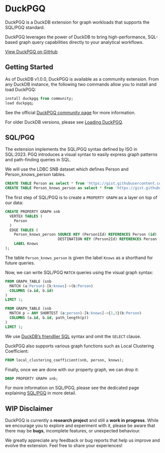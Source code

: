 # DuckPGQ
DuckPGQ is a DuckDB extension for graph workloads that supports the SQL/PGQ standard. 

DuckPGQ leverages the power of DuckDB to bring high-performance, SQL-based graph query capabilities directly to your analytical workflows.

[View DuckPGQ on GitHub](https://github.com/cwida/duckpgq-extension)

## Getting Started
As of DuckDB v1.0.0, DuckPGQ is available as a community extension. From any DuckDB instance, the following two commands allow you to install and load DuckPGQ:

```SQL
install duckpgq from community;
load duckpgq; 
```

See the official [DuckPGQ community page](https://community-extensions.duckdb.org/extensions/duckpgq.html) for more information.

For older DuckDB versions, please see [Loading DuckPGQ](https://www.notion.so/Loading-DuckPGQ-29eda93a97b140e1861614cce1f5498c?pvs=21).

## SQL/PGQ

The extension implements the SQL/PGQ syntax defined by ISO in SQL:2023. PGQ introduces a visual syntax to easily express graph patterns and path-finding queries in SQL. 

We will use the LDBC SNB dataset which defines Person and Person_knows_person tables. 

```sql
CREATE TABLE Person as select * from 'https://gist.githubusercontent.com/Dtenwolde/2b02aebbed3c9638a06fda8ee0088a36/raw/8c4dc551f7344b12eaff2d1438c9da08649d00ec/person-sf0.003.csv';
CREATE TABLE Person_knows_person as select * from 'https://gist.githubusercontent.com/Dtenwolde/81c32c9002d4059c2c3073dbca155275/raw/8b440e810a48dcaa08c07086e493ec0e2ec6b3cb/person_knows_person-sf0.003.csv';
```

The first step of SQL/PGQ is to create a `PROPERTY GRAPH` as a layer on top of our data:
```SQL
CREATE PROPERTY GRAPH snb
  VERTEX TABLES (
    Person
  )
  EDGE TABLES (
    Person_knows_person SOURCE KEY (Person1Id) REFERENCES Person (id)
                        DESTINATION KEY (Person2Id) REFERENCES Person (id)
    LABEL Knows
);
```
The table `Person_knows_person` is given the label `Knows` as a shorthand for future queries.

</aside>

Now, we can write SQL/PGQ `MATCH` queries using the visual graph syntax:

```sql
FROM GRAPH_TABLE (snb
  MATCH (a:Person)-[k:knows]->(b:Person)
  COLUMNS (a.id, b.id)
)
LIMIT 1;

FROM GRAPH_TABLE (snb 
  MATCH p = ANY SHORTEST (a:person)-[k:knows]->{1,3}(b:Person) 
  COLUMNS (a.id, b.id, path_length(p))
) 
LIMIT 1;
```
We use [DuckDB’s friendlier SQL](https://duckdb.org/docs/sql/dialect/friendly_sql.html) syntax and omit the `SELECT` clause.

DuckPGQ also supports various graph functions such as Local Clustering Coefficient:

```sql
FROM local_clustering_coefficient(snb, person, knows);
```

Finally, once we are done with our property graph, we can drop it: 

```sql
DROP PROPERTY GRAPH snb; 
```

For more information on SQL/PGQ, please see the dedicated page explaining [SQL/PGQ](https://www.notion.so/SQL-PGQ-5016889634db44c99cd607205bfbf68a?pvs=21) in more detail.

## WIP Disclaimer

DuckPGQ is currently a **research project** and still a **work in progress**. While we encourage you to explore and experiment with it, please be aware that there may be **bugs**, incomplete features, or unexpected behaviour.

We greatly appreciate any feedback or bug reports that help us improve and evolve the extension. Feel free to share your experiences!
